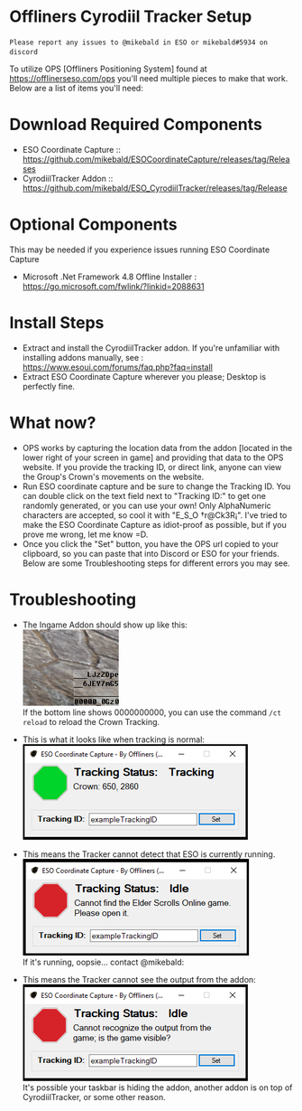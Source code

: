 Offliners Cyrodiil Tracker Setup
===
`Please report any issues to @mikebald in ESO or mikebald#5934 on discord`

To utilize OPS [Offliners Positioning System] found at https://offlinerseso.com/ops you'll need multiple pieces to make that work. Below are a list of items you'll need:
 

# Download Required Components

  * ESO Coordinate Capture :: https://github.com/mikebald/ESOCoordinateCapture/releases/tag/Releases
  * CyrodiilTracker Addon :: https://github.com/mikebald/ESO_CyrodiilTracker/releases/tag/Release

# Optional Components
  
  This may be needed if you experience issues running ESO Coordinate Capture

  * Microsoft .Net Framework 4.8 Offline Installer : https://go.microsoft.com/fwlink/?linkid=2088631


# Install Steps

  * Extract and install the CyrodiilTracker addon. If you're unfamiliar with installing addons manually, see : https://www.esoui.com/forums/faq.php?faq=install
  * Extract ESO Coordinate Capture wherever you please; Desktop is perfectly fine.


# What now?

  * OPS works by capturing the location data from the addon [located in the lower right of your screen in game] and providing that data to the OPS website. If you provide the tracking ID, or direct link, anyone can view the Group's Crown's movements on the website.
  * Run ESO coordinate capture and be sure to change the Tracking ID. You can double click on the text field next to "Tracking ID:" to get one randomly generated, or you can use your own! Only AlphaNumeric characters are accepted, so cool it with "E_S_O †r@Ck3R¡". I've tried to make the ESO Coordinate Capture as idiot-proof as possible, but if you prove me wrong, let me know =D.
  * Once you click the "Set" button, you have the OPS url copied to your clipboard, so you can paste that into Discord or ESO for your friends. Below are some Troubleshooting steps for different errors you may see.


# Troubleshooting

  * The Ingame Addon should show up like this:  
   ![In Game Display](img/example_tracking.png)   
   If the bottom line shows 0000000000, you can use the command `/ct reload` to reload the Crown Tracking.

  * This is what it looks like when tracking is normal:   
  ![Normal Tracking](img/example_capture.png)
  * This means the Tracker cannot detect that ESO is currently running.   
  ![Normal Tracking](img/example_tracker_gameopen.png)  
  If it's running, oopsie... contact @mikebald: 
  * This means the Tracker cannot see the output from the addon:  
  ![Normal Tracking](img/example_tracker_gamevisible.png)  
  It's possible your taskbar is hiding the addon, another addon is on top of CyrodiilTracker, or some other reason.